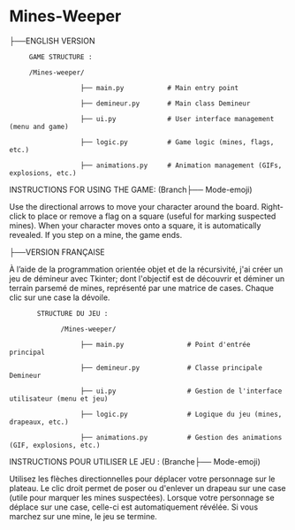# Mines-Weeper

├──ENGLISH VERSION

         GAME STRUCTURE :

         /Mines-weeper/

                      ├── main.py           # Main entry point

                      ├── demineur.py       # Main class Demineur

                      ├── ui.py             # User interface management (menu and game)

                      ├── logic.py          # Game logic (mines, flags, etc.)

                      ├── animations.py     # Animation management (GIFs, explosions, etc.)

INSTRUCTIONS FOR USING THE GAME: (Branch├── Mode-emoji)

Use the directional arrows to move your character around the board. Right-click to place or remove a flag on a square (useful for marking suspected mines). When your character moves onto a square, it is automatically revealed. If you step on a mine, the game ends.



├──VERSION FRANÇAISE

À l’aide de la programmation orientée objet et de la récursivité, j'ai créer un jeu
de démineur avec Tkinter; dont l'objectif est de découvrir et déminer un terrain parsemé de
mines, représenté par une matrice de cases. Chaque clic sur une case la
dévoile.

           STRUCTURE DU JEU :

                 /Mines-weeper/

                      ├── main.py                # Point d'entrée principal

                      ├── demineur.py            # Classe principale Demineur

                      ├── ui.py                  # Gestion de l'interface utilisateur (menu et jeu)

                      ├── logic.py               # Logique du jeu (mines, drapeaux, etc.)

                      ├── animations.py          # Gestion des animations (GIF, explosions, etc.)

INSTRUCTIONS POUR UTILISER LE JEU : (Branche├── Mode-emoji)

Utilisez les flèches directionnelles pour déplacer votre personnage sur le plateau.
Le clic droit permet de poser ou d'enlever un drapeau sur une case (utile pour marquer les mines suspectées).
Lorsque votre personnage se déplace sur une case, celle-ci est automatiquement révélée.
Si vous marchez sur une mine, le jeu se termine.

